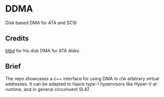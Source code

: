 # DDMA
Disk based DMA for ATA and SCSI
 
## Credits
[btbd](https://github.com/btbd/ddma) for his disk DMA for ATA disks.

## Brief
The repo showcases a c++ interface for using DMA to r/w arbitrary virtual addresses.
It can be adapted to hijack type-1 hypervisors like Hyper-V at runtime,
and in general circumvent SLAT.
